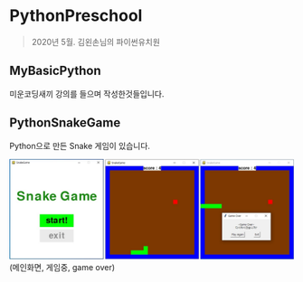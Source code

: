 # PythonPreschool

> 2020년 5월. 김왼손님의 파이썬유치원

## MyBasicPython

미운코딩새끼 강의를 들으며 작성한것들입니다.

## PythonSnakeGame

Python으로 만든 Snake 게임이 있습니다.

![snakegame](./PythonSnakeGame/snake.jpg)
(메인화면, 게임중, game over)
